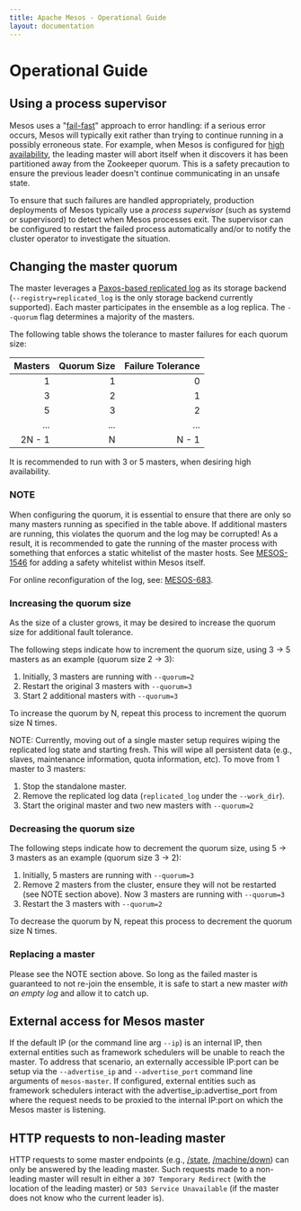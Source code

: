 ```yaml
---
title: Apache Mesos - Operational Guide
layout: documentation
---
```


# Operational Guide

## Using a process supervisor
Mesos uses a "[fail-fast](https://en.wikipedia.org/wiki/Fail-fast)" approach to error handling: if a serious error occurs, Mesos will typically exit rather than trying to continue running in a possibly erroneous state. For example, when Mesos is configured for [high availability](high-availability.md), the leading master will abort itself when it discovers it has been partitioned away from the Zookeeper quorum. This is a safety precaution to ensure the previous leader doesn't continue communicating in an unsafe state.

To ensure that such failures are handled appropriately, production deployments of Mesos typically use a _process supervisor_ (such as systemd or supervisord) to detect when Mesos processes exit. The supervisor can be configured to restart the failed process automatically and/or to notify the cluster operator to investigate the situation.

## Changing the master quorum
The master leverages a [Paxos-based replicated log](replicated-log-internals.md) as its storage backend (`--registry=replicated_log` is the only storage backend currently supported). Each master participates in the ensemble as a log replica. The `--quorum` flag determines a majority of the masters.

The following table shows the tolerance to master failures for each quorum size:

| Masters  | Quorum Size | Failure Tolerance |
| -------: | ----------: | ----------------: |
|        1 |           1 |                 0 |
|        3 |           2 |                 1 |
|        5 |           3 |                 2 |
|      ... |         ... |               ... |
|   2N - 1 |           N |             N - 1 |

It is recommended to run with 3 or 5 masters, when desiring high availability.

### NOTE
When configuring the quorum, it is essential to ensure that there are only so many masters running as specified in the table above. If additional masters are running, this violates the quorum and the log may be corrupted! As a result, it is recommended to gate the running of the master process with something that enforces a static whitelist of the master hosts. See [MESOS-1546](https://issues.apache.org/jira/browse/MESOS-1546) for adding a safety whitelist within Mesos itself.

For online reconfiguration of the log, see: [MESOS-683](https://issues.apache.org/jira/browse/MESOS-683).

### Increasing the quorum size
As the size of a cluster grows, it may be desired to increase the quorum size for additional fault tolerance.

The following steps indicate how to increment the quorum size, using 3 -> 5 masters as an example (quorum size 2 -> 3):

1. Initially, 3 masters are running with `--quorum=2`
2. Restart the original 3 masters with `--quorum=3`
3. Start 2 additional masters with `--quorum=3`

To increase the quorum by N, repeat this process to increment the quorum size N times.

NOTE: Currently, moving out of a single master setup requires wiping the replicated log
state and starting fresh. This will wipe all persistent data (e.g., slaves, maintenance
information, quota information, etc). To move from 1 master to 3 masters:

1. Stop the standalone master.
2. Remove the replicated log data (`replicated_log` under the `--work_dir`).
3. Start the original master and two new masters with `--quorum=2`

### Decreasing the quorum size

The following steps indicate how to decrement the quorum size, using 5 -> 3 masters as an example (quorum size 3 -> 2):

1. Initially, 5 masters are running with `--quorum=3`
2. Remove 2 masters from the cluster, ensure they will not be restarted (see NOTE section above). Now 3 masters are running with `--quorum=3`
3. Restart the 3 masters with `--quorum=2`

To decrease the quorum by N, repeat this process to decrement the quorum size N times.

### Replacing a master
Please see the NOTE section above. So long as the failed master is guaranteed to not re-join the ensemble, it is safe to start a new master _with an empty log_ and allow it to catch up.

## External access for Mesos master
If the default IP (or the command line arg `--ip`) is an internal IP, then external entities such as framework schedulers will be unable to reach the master. To address that scenario, an externally accessible IP:port can be setup via the `--advertise_ip` and `--advertise_port` command line arguments of `mesos-master`. If configured, external entities such as framework schedulers interact with the advertise_ip:advertise_port from where the request needs to be proxied to the internal IP:port on which the Mesos master is listening.

## HTTP requests to non-leading master
HTTP requests to some master endpoints (e.g., [/state](master/state.md), [/machine/down](master/machine/down.md)) can only be answered by the leading master. Such requests made to a non-leading master will result in either a `307 Temporary Redirect` (with the location of the leading master) or `503 Service Unavailable` (if the master does not know who the current leader is).
